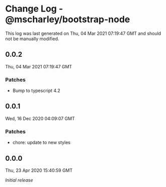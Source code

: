 # Change Log - @mscharley/bootstrap-node

This log was last generated on Thu, 04 Mar 2021 07:19:47 GMT and should not be manually modified.

## 0.0.2
Thu, 04 Mar 2021 07:19:47 GMT

### Patches

- Bump to typescript 4.2

## 0.0.1
Wed, 16 Dec 2020 04:09:07 GMT

### Patches

- chore: update to new styles

## 0.0.0
Thu, 23 Apr 2020 15:40:59 GMT

*Initial release*

